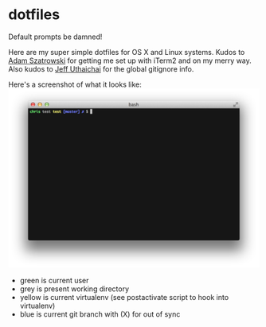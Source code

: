 # dotfiles

Default prompts be damned!

Here are my super simple dotfiles for OS X and Linux systems. Kudos to [Adam Szatrowski](https://github.com/adam410) for getting me set up with iTerm2 and on my merry way. Also kudos to [Jeff Uthaichai](https://github.com/jeffu) for the global gitignore info.

Here's a screenshot of what it looks like:
![image](screenshot.png)

* green is current user
* grey is present working directory
* yellow is current virtualenv (see postactivate script to hook into virtualenv)
* blue is current git branch with (X) for out of sync
